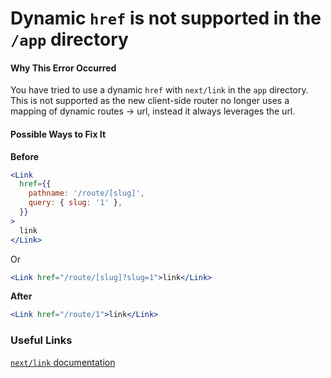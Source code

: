 # Dynamic `href` is not supported in the `/app` directory

#### Why This Error Occurred

You have tried to use a dynamic `href` with `next/link` in the `app` directory. This is not supported as the new client-side router no longer uses a mapping of dynamic routes -> url, instead it always leverages the url.

#### Possible Ways to Fix It

**Before**

```jsx
<Link
  href={{
    pathname: '/route/[slug]',
    query: { slug: '1' },
  }}
>
  link
</Link>
```

Or

```jsx
<Link href="/route/[slug]?slug=1">link</Link>
```

**After**

```jsx
<Link href="/route/1">link</Link>
```

### Useful Links

[`next/link` documentation](https://nextjs.org/docs/app/api-reference/components/link#hreff)
